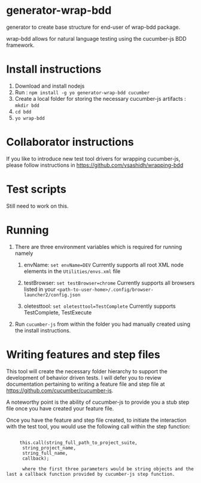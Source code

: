 # generator-wrap-bdd
generator to create base structure for end-user of wrap-bdd package. 

wrap-bdd allows for natural language testing using the cucumber-js BDD framework.

# Install instructions
1. Download and install nodejs
2. Run :  `npm install -g yo generator-wrap-bdd cucumber`
3. Create a local folder for storing the necessary cucumber-js artifacts :  `mkdir bdd`
4. `cd bdd`
5. `yo wrap-bdd`

# Collaborator instructions
If you like to introduce new test tool drivers for wrapping cucumber-js, please follow instructions in https://github.com/vsashidh/wrapping-bdd
  
# Test scripts
Still need to work on this.

# Running

1. There are three environment variables which is required for running namely 
    1. envName: `set envName=DEV` Currently supports all root XML node elements in the `Utilities/envs.xml` file

    2. testBrowser: `set testBrowser=chrome` Currently supports all browsers listed in your `<path-to-user-home>/.config/browser-launcher2/config.json`

    3. oletesttool: `set oletesttool=TestComplete` Currently supports TestComplete, TestExecute

2. Run `cucumber-js` from within the folder you had manually created using the install instructions.

# Writing features and step files

This tool will create the necessary folder hierarchy to support the development of behavior driven tests. I will defer you to review documentation pertaining to writing a feature file and step file at https://github.com/cucumber/cucumber-js. 

A noteworthy point is the ability of cucumber-js to provide you a stub step file once you have created your feature file. 

Once you have the feature and step file created, to initiate the interaction with the test tool, you would use the following call within the step function:
<pre><code>
     this.call(string_full_path_to_project_suite,
      string_project_name,
      string_full_name,
      callback);
      
      where the first three parameters would be string objects and the last a callback function provided by cucumber-js step function.
</code></pre>
